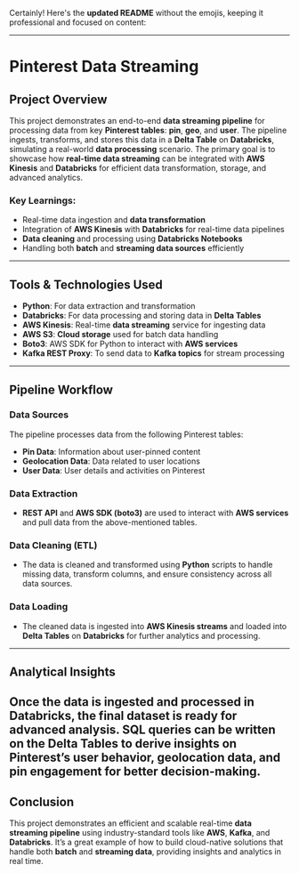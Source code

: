 Certainly! Here's the **updated README** without the emojis, keeping it professional and focused on content:

---

# Pinterest Data Streaming

## Project Overview
This project demonstrates an end-to-end **data streaming pipeline** for processing data from key **Pinterest tables**: **pin**, **geo**, and **user**. The pipeline ingests, transforms, and stores this data in a **Delta Table** on **Databricks**, simulating a real-world **data processing** scenario. The primary goal is to showcase how **real-time data streaming** can be integrated with **AWS Kinesis** and **Databricks** for efficient data transformation, storage, and advanced analytics.

### Key Learnings:
- Real-time data ingestion and **data transformation**
- Integration of **AWS Kinesis** with **Databricks** for real-time data pipelines
- **Data cleaning** and processing using **Databricks Notebooks**
- Handling both **batch** and **streaming data sources** efficiently

---

## Tools & Technologies Used
- **Python**: For data extraction and transformation
- **Databricks**: For data processing and storing data in **Delta Tables**
- **AWS Kinesis**: Real-time **data streaming** service for ingesting data
- **AWS S3**: **Cloud storage** used for batch data handling
- **Boto3**: AWS SDK for Python to interact with **AWS services**
- **Kafka REST Proxy**: To send data to **Kafka topics** for stream processing

---

## Pipeline Workflow

### Data Sources
The pipeline processes data from the following Pinterest tables:
- **Pin Data**: Information about user-pinned content
- **Geolocation Data**: Data related to user locations
- **User Data**: User details and activities on Pinterest

### Data Extraction
- **REST API** and **AWS SDK (boto3)** are used to interact with **AWS services** and pull data from the above-mentioned tables.
  
### Data Cleaning (ETL)
- The data is cleaned and transformed using **Python** scripts to handle missing data, transform columns, and ensure consistency across all data sources.
  
### Data Loading
- The cleaned data is ingested into **AWS Kinesis streams** and loaded into **Delta Tables** on **Databricks** for further analytics and processing.

---

## Analytical Insights
Once the data is ingested and processed in **Databricks**, the final dataset is ready for advanced analysis. **SQL queries** can be written on the Delta Tables to derive insights on Pinterest’s user behavior, geolocation data, and pin engagement for better decision-making.
---
## Conclusion
This project demonstrates an efficient and scalable real-time **data streaming pipeline** using industry-standard tools like **AWS**, **Kafka**, and **Databricks**. It’s a great example of how to build cloud-native solutions that handle both **batch** and **streaming data**, providing insights and analytics in real time.


